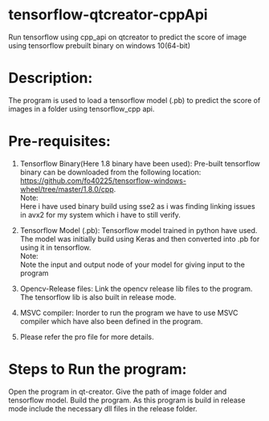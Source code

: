 # tensorflow-qtcreator-cppApi
Run tensorflow using cpp_api on qtcreator to predict the score of image using tensorflow prebuilt binary on windows 10(64-bit)

# Description:
The program is used to load a tensorflow model (.pb) to predict the score of images in a folder
using tensorflow_cpp api.

# Pre-requisites:
1. Tensorflow Binary(Here 1.8 binary have been used):
Pre-built tensorflow binary can be downloaded from the following location:
https://github.com/fo40225/tensorflow-windows-wheel/tree/master/1.8.0/cpp.
<br>Note:
<br>Here i have used binary build using sse2 as i was finding linking issues in avx2 for my system
which i have to still verify.

2. Tensorflow Model (.pb):
Tensorflow model trained in python have used. The model was initially build using Keras and then converted into .pb
for using it in tensorflow.
<br>Note: 
<br>Note the input and output node of your model for giving input to the program

3. Opencv-Release files:
Link the opencv release lib files to the program.
The tensorflow lib is also built in release mode.

4. MSVC compiler:
Inorder to run the program we have to use MSVC compiler which have also been defined in the program.

5. Please refer the pro file for more details.

# Steps to Run the program:
Open the program in qt-creator. 
Give the path of image folder and tensorflow model. 
Build the program.
As this program is build in release mode include the necessary dll files in the release folder.


